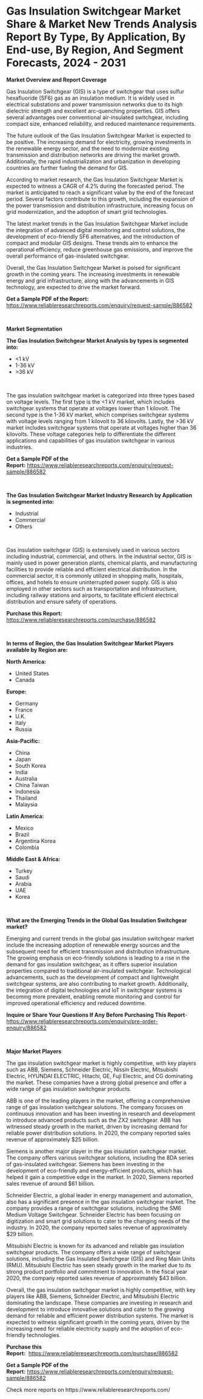 <p><h1>Gas Insulation Switchgear Market Share & Market New Trends Analysis Report By Type, By Application, By End-use, By Region, And Segment Forecasts, 2024 - 2031</h1></p><p><strong>Market Overview and Report Coverage</strong></p>
<p><p>Gas Insulation Switchgear (GIS) is a type of switchgear that uses sulfur hexafluoride (SF6) gas as an insulation medium. It is widely used in electrical substations and power transmission networks due to its high dielectric strength and excellent arc-quenching properties. GIS offers several advantages over conventional air-insulated switchgear, including compact size, enhanced reliability, and reduced maintenance requirements.</p><p>The future outlook of the Gas Insulation Switchgear Market is expected to be positive. The increasing demand for electricity, growing investments in the renewable energy sector, and the need to modernize existing transmission and distribution networks are driving the market growth. Additionally, the rapid industrialization and urbanization in developing countries are further fueling the demand for GIS.</p><p>According to market research, the Gas Insulation Switchgear Market is expected to witness a CAGR of 4.2% during the forecasted period. The market is anticipated to reach a significant value by the end of the forecast period. Several factors contribute to this growth, including the expansion of the power transmission and distribution infrastructure, increasing focus on grid modernization, and the adoption of smart grid technologies.</p><p>The latest market trends in the Gas Insulation Switchgear Market include the integration of advanced digital monitoring and control solutions, the development of eco-friendly SF6 alternatives, and the introduction of compact and modular GIS designs. These trends aim to enhance the operational efficiency, reduce greenhouse gas emissions, and improve the overall performance of gas-insulated switchgear.</p><p>Overall, the Gas Insulation Switchgear Market is poised for significant growth in the coming years. The increasing investments in renewable energy and grid infrastructure, along with the advancements in GIS technology, are expected to drive the market forward.</p></p>
<p><strong>Get a Sample PDF of the Report:</strong> <a href="https://www.reliableresearchreports.com/enquiry/request-sample/886582">https://www.reliableresearchreports.com/enquiry/request-sample/886582</a></p>
<p>&nbsp;</p>
<p><strong>Market Segmentation</strong></p>
<p><strong>The Gas Insulation Switchgear Market Analysis by types is segmented into:</strong></p>
<p><ul><li><1 kV</li><li>1-36 kV</li><li>>36 kV</li></ul></p>
<p>&nbsp;</p>
<p><p>The gas insulation switchgear market is categorized into three types based on voltage levels. The first type is the <1 kV market, which includes switchgear systems that operate at voltages lower than 1 kilovolt. The second type is the 1-36 kV market, which comprises switchgear systems with voltage levels ranging from 1 kilovolt to 36 kilovolts. Lastly, the >36 kV market includes switchgear systems that operate at voltages higher than 36 kilovolts. These voltage categories help to differentiate the different applications and capabilities of gas insulation switchgear in various industries.</p></p>
<p><strong>Get a Sample PDF of the Report:</strong>&nbsp;<a href="https://www.reliableresearchreports.com/enquiry/request-sample/886582">https://www.reliableresearchreports.com/enquiry/request-sample/886582</a></p>
<p>&nbsp;</p>
<p><strong>The Gas Insulation Switchgear Market Industry Research by Application is segmented into:</strong></p>
<p><ul><li>Industrial</li><li>Commercial</li><li>Others</li></ul></p>
<p>&nbsp;</p>
<p><p>Gas insulation switchgear (GIS) is extensively used in various sectors including industrial, commercial, and others. In the industrial sector, GIS is mainly used in power generation plants, chemical plants, and manufacturing facilities to provide reliable and efficient electrical distribution. In the commercial sector, it is commonly utilized in shopping malls, hospitals, offices, and hotels to ensure uninterrupted power supply. GIS is also employed in other sectors such as transportation and infrastructure, including railway stations and airports, to facilitate efficient electrical distribution and ensure safety of operations.</p></p>
<p><strong>Purchase this Report:</strong>&nbsp; <a href="https://www.reliableresearchreports.com/purchase/886582">https://www.reliableresearchreports.com/purchase/886582</a></p>
<p>&nbsp;</p>
<p><strong>In terms of Region, the Gas Insulation Switchgear Market Players available by Region are:</strong></p>
<p>
    <p> <strong> North America: </strong>
        <ul>
            <li>United States</li>
            <li>Canada</li>
        </ul>
        </p> 
    <p> <strong> Europe: </strong>
        <ul>
            <li>Germany</li>
            <li>France</li>
            <li>U.K.</li>
            <li>Italy</li>
            <li>Russia</li>
        </ul>
        </p> 
    <p> <strong> Asia-Pacific: </strong>
        <ul>
            <li>China</li>
            <li>Japan</li>
            <li>South Korea</li>
            <li>India</li>
            <li>Australia</li>
            <li>China Taiwan</li>
            <li>Indonesia</li>
            <li>Thailand</li>
            <li>Malaysia</li>
        </ul>
        </p> 
    <p> <strong> Latin America: </strong>
        <ul>
            <li>Mexico</li>
            <li>Brazil</li>
            <li>Argentina Korea</li>
            <li>Colombia</li>
        </ul>
        </p> 
    <p> <strong> Middle East & Africa: </strong>
        <ul>
            <li>Turkey</li>
            <li>Saudi</li>
            <li>Arabia</li>
            <li>UAE</li>
            <li>Korea</li>
        </ul>
    </p>
    </p>
<p>&nbsp;</p>
<p><strong>What are the Emerging Trends in the Global Gas Insulation Switchgear market?</strong></p>
<p><p>Emerging and current trends in the global gas insulation switchgear market include the increasing adoption of renewable energy sources and the subsequent need for efficient transmission and distribution infrastructure. The growing emphasis on eco-friendly solutions is leading to a rise in the demand for gas insulation switchgear, as it offers superior insulation properties compared to traditional air-insulated switchgear. Technological advancements, such as the development of compact and lightweight switchgear systems, are also contributing to market growth. Additionally, the integration of digital technologies and IoT in switchgear systems is becoming more prevalent, enabling remote monitoring and control for improved operational efficiency and reduced downtime.</p></p>
<p><strong>Inquire or Share Your Questions If Any Before Purchasing This Report</strong>- <a href="https://www.reliableresearchreports.com/enquiry/pre-order-enquiry/886582">https://www.reliableresearchreports.com/enquiry/pre-order-enquiry/886582</a></p>
<p>&nbsp;</p>
<p><strong>Major Market Players</strong></p>
<p><p>The gas insulation switchgear market is highly competitive, with key players such as ABB, Siemens, Schneider Electric, Nissin Electric, Mitsubishi Electric, HYUNDAI ELECTRIC, Hitachi, GE, Fuji Electric, and CG dominating the market. These companies have a strong global presence and offer a wide range of gas insulation switchgear products.</p><p>ABB is one of the leading players in the market, offering a comprehensive range of gas insulation switchgear solutions. The company focuses on continuous innovation and has been investing in research and development to introduce advanced products such as the ZX2 switchgear. ABB has witnessed steady growth in the market, driven by increasing demand for reliable power distribution solutions. In 2020, the company reported sales revenue of approximately $25 billion.</p><p>Siemens is another major player in the gas insulation switchgear market. The company offers various switchgear solutions, including the 8DA series of gas-insulated switchgear. Siemens has been investing in the development of eco-friendly and energy-efficient products, which has helped it gain a competitive edge in the market. In 2020, Siemens reported sales revenue of around $61 billion.</p><p>Schneider Electric, a global leader in energy management and automation, also has a significant presence in the gas insulation switchgear market. The company provides a range of switchgear solutions, including the SM6 Medium Voltage Switchgear. Schneider Electric has been focusing on digitization and smart grid solutions to cater to the changing needs of the industry. In 2020, the company reported sales revenue of approximately $29 billion.</p><p>Mitsubishi Electric is known for its advanced and reliable gas insulation switchgear products. The company offers a wide range of switchgear solutions, including the Gas Insulated Switchgear (GIS) and Ring Main Units (RMU). Mitsubishi Electric has seen steady growth in the market due to its strong product portfolio and commitment to innovation. In the fiscal year 2020, the company reported sales revenue of approximately $43 billion.</p><p>Overall, the gas insulation switchgear market is highly competitive, with key players like ABB, Siemens, Schneider Electric, and Mitsubishi Electric dominating the landscape. These companies are investing in research and development to introduce innovative solutions and cater to the growing demand for reliable and efficient power distribution systems. The market is expected to witness significant growth in the coming years, driven by the increasing need for reliable electricity supply and the adoption of eco-friendly technologies.</p></p>
<p><strong>Purchase this Report:</strong>&nbsp;&nbsp;<a href="https://www.reliableresearchreports.com/purchase/886582">https://www.reliableresearchreports.com/purchase/886582</a></p>
<p></p>
<p><strong>Get a Sample PDF of the Report:</strong>&nbsp;<a href="https://www.reliableresearchreports.com/enquiry/request-sample/886582">https://www.reliableresearchreports.com/enquiry/request-sample/886582</a></p>
<p>Check more reports on https://www.reliableresearchreports.com/</p>